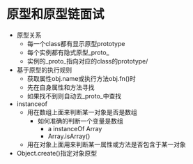 # 原型和原型链面试

* 原型关系
  * 每一个class都有显示原型prototype
  * 每个实例都有隐式原型\_proto_
  * 实例的\_proto_指向对应的class的prototype/
* 基于原型的执行规则
  * 获取属性obj.name或执行方法obj.fn()时
  * 先在自身属性和方法寻找
  * 如果找不到则自动去\_proto_中查找
* instanceof 
  * 用在数组上面来判断某一对象是否是数组
    * 如何准确的判断一个变量是数组
      * a instanceOf Array
      * Array.isArray()
  * 用在对象上面用来判断某一属性或方法是否包含于某一对象
* Object.create()指定对象原型
